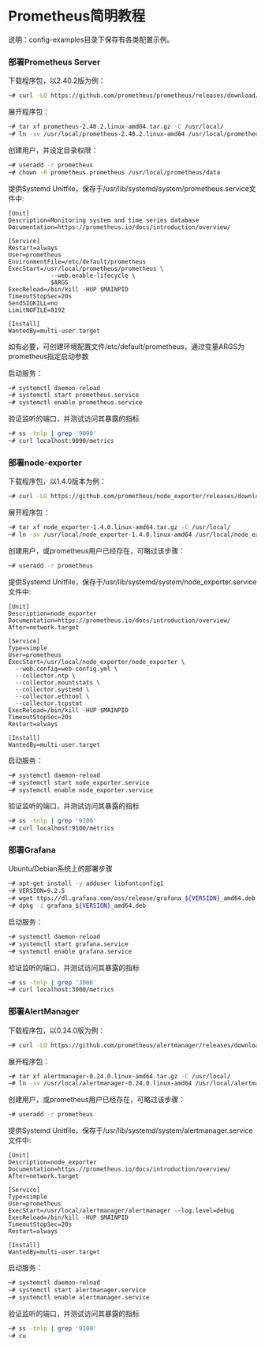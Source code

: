 # Prometheus简明教程

说明：config-examples目录下保存有各类配置示例。

### 部署Prometheus Server

下载程序包，以2.40.2版为例：
```bash
~# curl -LO https://github.com/prometheus/prometheus/releases/download/v2.40.2/prometheus-2.40.2.linux-amd64.tar.gz
```

展开程序包：
```bash
~# tar xf prometheus-2.40.2.linux-amd64.tar.gz -C /usr/local/
~# ln -sv /usr/local/prometheus-2.40.2.linux-amd64 /usr/local/prometheus
```

创建用户，并设定目录权限：
```bash
~# useradd -r prometheus
~# chown -R prometheus.prometheus /usr/local/prometheus/data
```

提供Systemd Unitfile，保存于/usr/lib/systemd/system/prometheus.service文件中:
```
[Unit]
Description=Monitoring system and time series database
Documentation=https://prometheus.io/docs/introduction/overview/

[Service]
Restart=always
User=prometheus
EnvironmentFile=/etc/default/prometheus
ExecStart=/usr/local/prometheus/prometheus \
            --web.enable-lifecycle \
            $ARGS
ExecReload=/bin/kill -HUP $MAINPID
TimeoutStopSec=20s
SendSIGKILL=no
LimitNOFILE=8192

[Install]
WantedBy=multi-user.target
```

如有必要，可创建环境配置文件/etc/default/prometheus，通过变量ARGS为prometheus指定启动参数


启动服务：
```bash
~# systemctl daemon-reload
~# systemctl start prometheus.service
~# systemctl enable prometheus.service
```

验证监听的端口，并测试访问其暴露的指标

```bash
~# ss -tnlp | grep '9090'
~# curl localhost:9090/metrics
```

### 部署node-exporter

下载程序包，以1.4.0版本为例：
```bash
~# curl -LO https://github.com/prometheus/node_exporter/releases/download/v1.4.0/node_exporter-1.4.0.linux-amd64.tar.gz
```

展开程序包：

```bash
~# tar xf node_exporter-1.4.0.linux-amd64.tar.gz -C /usr/local/
~# ln -sv /usr/local/node_exporter-1.4.0.linux-amd64 /usr/local/node_exporter
```

创建用户，或prometheus用户已经存在，可略过该步骤：
```bash
~# useradd -r prometheus
```

提供Systemd Unitfile，保存于/usr/lib/systemd/system/node_exporter.service文件中:
```
[Unit]
Description=node_exporter
Documentation=https://prometheus.io/docs/introduction/overview/
After=network.target

[Service]
Type=simple
User=prometheus
ExecStart=/usr/local/node_exporter/node_exporter \
  --web.config=web-config.yml \
  --collector.ntp \
  --collector.mountstats \
  --collector.systemd \
  --collector.ethtool \
  --collector.tcpstat
ExecReload=/bin/kill -HUP $MAINPID
TimeoutStopSec=20s
Restart=always

[Install]
WantedBy=multi-user.target
```

启动服务：
```bash
~# systemctl daemon-reload
~# systemctl start node_exporter.service
~# systemctl enable node_exporter.service
```

验证监听的端口，并测试访问其暴露的指标

```bash
~# ss -tnlp | grep '9100'
~# curl localhost:9100/metrics
```

### 部署Grafana

Ubuntu/Debian系统上的部署步骤
```bash
~# apt-get install -y adduser libfontconfig1
~# VERSION=9.2.5
~# wget ttps://dl.grafana.com/oss/release/grafana_${VERSION}_amd64.deb
~# dpkg -i grafana_${VERSION}_amd64.deb
```

启动服务：
```bash
~# systemctl daemon-reload
~# systemctl start grafana.service
~# systemctl enable grafana.service
```

验证监听的端口，并测试访问其暴露的指标

```bash
~# ss -tnlp | grep '3000'
~# curl localhost:3000/metrics
```

### 部署AlertManager

下载程序包，以0.24.0版为例：
```bash
~# curl -LO https://github.com/prometheus/alertmanager/releases/download/v0.24.0/alertmanager-0.24.0.linux-amd64.tar.gz
```

展开程序包：
```bash
~# tar xf alertmanager-0.24.0.linux-amd64.tar.gz -C /usr/local/
~# ln -sv /usr/local/alertmanager-0.24.0.linux-amd64 /usr/local/alertmanager
```

创建用户，或prometheus用户已经存在，可略过该步骤：
```bash
~# useradd -r prometheus
```

提供Systemd Unitfile，保存于/usr/lib/systemd/system/alertmanager.service文件中:
```
[Unit]
Description=node_exporter
Documentation=https://prometheus.io/docs/introduction/overview/
After=network.target

[Service]
Type=simple
User=prometheus
ExecStart=/usr/local/alertmanager/alertmanager --log.level=debug
ExecReload=/bin/kill -HUP $MAINPID
TimeoutStopSec=20s
Restart=always

[Install]
WantedBy=multi-user.target
```

启动服务：
```bash
~# systemctl daemon-reload
~# systemctl start alertmanager.service
~# systemctl enable alertmanager.service
```

验证监听的端口，并测试访问其暴露的指标

```bash
~# ss -tnlp | grep '9100'
~# cu
